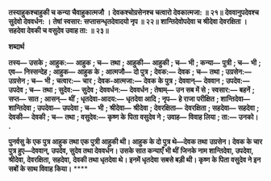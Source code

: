 **तस्याहुकश्चाहुकी च कन्या चैवाहुकात्मजौ ।** **देवकश्चोग्रसेनश्च चत्वारो देवकात्मजा: ॥ २१॥** **देववानुपदेवश्च सुदेवो देववर्धन: ।** **तेषां स्वसार: सप्तासन्धृतदेवादयो नृप ॥ २२॥** **शान्तिदेवोपदेवा च श्रीदेवा देवरक्षिता ।** **सहदेवा देवकी च वसुदेव उवाह ता: ॥ २३॥** 

**शब्दार्थ** 

**तस्य—** **उसके** **; आहुक:—** **आहुक** **; च—** **तथा** **; आहुकी—** **आहुकी** **; च—** **भी** **; कन्या—** **पुत्री** **; च—** **भी** **; एव—** **निस्सन्देह** **; आहुक—** **आहुक के** **; आत्मजौ—** **दो पुत्र** **; देवक:—** **देवक** **; च—** **तथा** **; उग्रसेन:—** **उग्रसेन** **; च—** **भी** **; चत्वार:—** **चार** **; देवक-आत्मजा:—** **देवक** **के पुत्र** **; देववान्—** **देववान** **; उपदेव:—** **उपदेव** **; च—** **तथा** **; सुदेव:—** **सुदेव** **; देववर्धन:—** **देववर्धन** **; तेषाम्—** **उन सब में से** **; स्वसार:—** **बहनें** **; सप्त—** **सात** **; आसन्—** **थीं** **; धृतदेवा-आदय:—** **धृतदेवा आदि** **; नृप—** **हे राजा परीक्षित** **; शान्तिदेवा—** **शान्तिदेवा** **; उपदेवा—** **उपदेवा** **; च—** **भी** **; श्रीदेवा—** **श्रीदेवा** **; देवरक्षिता—** **देवरक्षिता** **; सहदेवा—** **सहदेवा** **; देवकी—** **देवकी** **; च—** **तथा** **; वसुदेव:—** **कृष्ण के** **पिता वसुदेव ने** **; उवाह—** **विवाह लिया** **; ता:—** **उनको।** **.** 

**पुनर्वसु के एक पुत्र आहुक तथा एक पुत्री आहुकी थी। आहुक के दो पुत्र थे—देवक तथा** **उग्रसेन। देवक के चार पुत्र हुए—देववान्, उपदेव, सुदेव तथा देववर्धन। उसके सात कन्याएँ भी थीं** **जिनके नाम शान्तिदेवा, उपदेवा, श्रीदेवा, देवरक्षिता, सहदेवा, देवकी तथा धृतदेवा थे। इनमें धृतदेवा** **सबसे बड़ी थी। कृष्ण के पिता वसुदेव ने इन सबों के साथ विवाह किया।** **** 